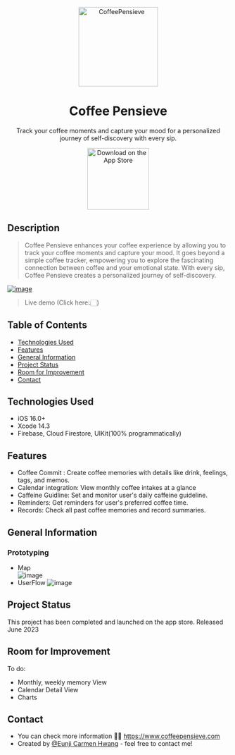 <p align="center">
  <a href="https://www.coffeepensieve.com/"> 
    <img alt="CoffeePensieve" title="CoffeePensieve" src="https://velog.velcdn.com/images/carminchameleon/post/1e6591d3-e2ab-45a7-a095-37fa970a2852/image.png" width="180">
  </a>
</p>
<h1 align="center">Coffee Pensieve</h1>

<p align="center">
Track your coffee moments and capture your mood for a personalized journey of self-discovery with every sip.
</p>

<p align="center">
  <a href="https://apps.apple.com/au/app/coffee-pensieve/id6450377151">
    <img alt="Download on the App Store" title="App Store" src="http://i.imgur.com/0n2zqHD.png" width="140">
  </a>
</p>

## Description
> Coffee Pensieve enhances your coffee experience by allowing you to track your coffee moments and capture your mood. It goes beyond a simple coffee tracker, empowering you to explore the fascinating connection between coffee and your emotional state. With every sip, Coffee Pensieve creates a personalized journey of self-discovery. <br>
> 
[![image](https://velog.velcdn.com/images/carminchameleon/post/7eb8eda1-4a45-4393-ba59-5d9cb7c94316/image.png)](https://youtu.be/UBnTo2mxjRQ)
> Live demo (Click here👆🏻)


## Table of Contents
* [Technologies Used](#technologies-used)
* [Features](#features)
* [General Information](#general-information)
* [Project Status](#project-status)
* [Room for Improvement](#room-for-improvement)
* [Contact](#contact)
<!-- * [License](#license) -->


## Technologies Used
- iOS 16.0+ 
- Xcode 14.3
- Firebase, Cloud Firestore, UIKit(100% programmatically)

## Features
- Coffee Commit : Create coffee memories with details like drink, feelings, tags, and memos.
- Calendar integration: View monthly coffee intakes at a glance
- Caffeine Guidline: Set and monitor user's daily caffeine guideline.
- Reminders: Get reminders for user's preferred coffee time.
- Records: Check all past coffee memories and record summaries.


## General Information
### Prototyping
- Map  
![image](https://velog.velcdn.com/images/carminchameleon/post/f0a76185-c92e-4cbd-a43d-33c35bd2f375/image.png)
- UserFlow
![image](https://velog.velcdn.com/images/carminchameleon/post/5b334fcb-a153-4324-985e-25f8a8d15d47/image.png)


<!-- - Provide general information about your project here. -->
<!--- What problem does it (intend to) solve?-->
<!--- What is the purpose of your project?-->
<!--- Why did you undertake it?-->
<!-- You don't have to answer all the questions - just the ones relevant to your project. -->

## Project Status
This project has been completed and launched on the app store.
Released June 2023

## Room for Improvement

To do:
- Monthly, weekly memory View
- Calendar Detail View
- Charts

## Contact
- You can check more information 👋🏻 https://www.coffeepensieve.com
- Created by [@Eunji Carmen Hwang](https://www.coffeepensieve.com/help) - feel free to contact me!


<!-- Optional -->
<!-- ## License -->
<!-- This project is open source and available under the [... License](). -->

<!-- You don't have to include all sections - just the one's relevant to your project -->
